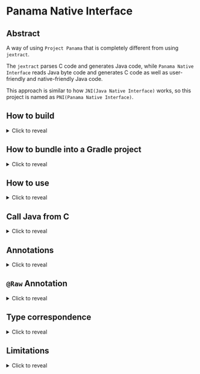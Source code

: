 # Panama Native Interface

## Abstract

A way of using `Project Panama` that is completely different from using `jextract`.

The `jextract` parses C code and generates Java code, while `Panama Native Interface` reads Java byte code and generates C code as well as user-friendly and native-friendly Java code.

This approach is similar to how `JNI(Java Native Interface)` works, so this project is named as `PNI(Panama Native Interface)`.

## How to build

<details><summary>Click to reveal</summary>

### 1. Install JDKs

You need JDK `21` **AND** any one of JDK `11-17` to build the project.  
The JDK `21` is used to compile all projects except `pni`, and another JDK is used to run `Gradle` and compile project `pni`.

> This is due to the `Gradle` limitation. Everytime a JDK ships a new version,
> `Gradle` has to wait for all its components to be compatible with the new JDK
> before it can officially announce a release.  
> At the time writing this paragraph (`2023-07-27`), `Gradle` doesn't support running on Java 20,
> which was released on `2023-03-21`.  
> As a result, it's better to run `Gradle` on an older JDK and compile `Panama` projects with a new JDK.

### 2. Configure Environment Variables

* Configure `JAVA_HOME` to one of JDK `11-17`.
* Configure `JAVA_HOME_21` to your JDK 21.
* Configure `PATH` to make sure `javac` points to one of JDK `11-17`

After configuring the environment variables, you might need to restart your terminal/ide, and stop current Gradle daemons using `./gradlew --stop`

### 3. Install GCC

You will need `GCC` to compile with the generated headers. Any `GCC` that supports `gnu99` or `c11` should be fine.

If you are using `Windows`, it's recommended to use `MinGW` to work with this project.

### 4. Build

```shell
./gradlew clean shadowJar
```

You will find an executable jar in `build/libs/pni.jar`

```shell
java -jar build/libs/pni.jar -version
java -jar build/libs/pni.jar -help
```

### 5. Sample

There's a sample program, which is an _http server_ listening on `:80`.

```shell
./gradlew clean runSample

curl 127.0.0.1:80
```

### 6. Test

```shell
./gradlew clean runAcceptanceTest
```

</details>

## How to bundle into a Gradle project

<details><summary>Click to reveal</summary>

It's recommended to use `Gradle`, otherwise you will have to generate classes using the `pni` command line tool by your self.

Here's the tutorial when using `Gradle`:

1. Add source root
2. Create folders for generated C headers
3. Add `pni-api` dependency
4. Add a Gradle subproject
5. Add `pni-api` dependency to the subproject
6. Add a task to generate files
7. Add `-parameters` compiler argument
8. Write template classes
9. Generate
10. Implement functions in C
11. Compile
12. Load library in Java

> This tutorial can run smoothly on Linux or macOS or MinGW.

### 1. Add source root

It's recommended to separate generated files and handwritten files, so you may want to add a new `source root`.

```groovy
sourceSets {
    main {
        java {
            srcDirs = ['src/main/java', 'src/main/generated']
        }
    }
}
```

You now have two folders to contain java source files: `java` and `generated`.

### 2. Create folders for generated C headers

Create a directory `src/main/c` to store C files and `src/main/c-generated` to store generated headers.

```shell
mkdir -p src/main/c
mkdir -p src/main/c-generated
```

### 3. Add `pni-api` dependency

Add dependency to your project:

```groovy
dependencies {
    implementation "io.vproxy:pni-api:$version"
}
```

### 4. Add a Gradle subproject

The subproject is used to hold template classes, you may name it as `pni-template`

If you are using `IDEA`, it's easy to create a subproject by simply adding a new module.

Otherwise, you will have to edit `settings.gradle` manually, you may refer to the script:

```bash
#!/bin/bash
set -e

SUBPROJECT="pni-template"

echo "include '$SUBPROJECT'" >> ./settings.gradle
mkdir -p "./$SUBPROJECT/src/main/java"
echo 'compileJava {}' >> "./$SUBPROJECT/build.gradle"

echo 'project(":'$SUBPROJECT'") {}' >> "./build.gradle"
```

### 5. Add `pni-api` dependency to the subproject

Add pni api dependency to the subproject:

```groovy
dependencies {
    implementation "io.vproxy:pni-api:$version"
}
```

### 6. Add a task to generate files

Add the following task to your subproject.

```groovy
def PROJECT_DIR = '' // FIXME: Change this variable to your main project directory
                     // FIXME: If it's the root project, leave it empty.
                     // FIXME: If it's a subproject, set the value to 'sub-project-dir/'
def PNI_JAR_PATH = './misc/pni.jar'
                     // FIXME: Change this variable to the location of pni.jar
                     // FIXME: the location is relevant to your root project directory.

task pniClean(type: Exec) {
    workingDir project.rootProject.rootDir.getAbsolutePath() + '/' + PROJECT_DIR + 'src/main/'
    commandLine 'bash', '-c', 'rm -rf c-generated/* && rm -rf generated/*'
}
task pniGenerate(type: Exec) {
    workingDir project.rootProject.rootDir.getAbsolutePath()
    commandLine('java', '-jar', PNI_JAR_PATH,
        '-cp', "pni-template/build/classes/java/main",
        '-d', "$PROJECT_DIR/src/main/generated",
        '-h', "$PROJECT_DIR/src/main/c-generated")

    dependsOn pniClean
    dependsOn compileJava
}
```

### 7. Add `-parameters` compiler argument

In order to retrieve parameter names from Java byte code, you will need to explicity add `-parameters` compiler argument.  
Add the following code snippet to project `pni-template`.

```groovy
compileJava {
    options.compilerArgs += '-parameters'
}
```

### 8. Write template classes

Write template classes in project `pni-template`. See the below section `How to use`.

### 9. Generate

```shell
./gradlew clean pniGenerate
```

Then you will find C headers in `src/main/c-generated` and Java classes in `src/main/generated`

### 10. Implement functions in C

Go to `src/main/c`, write your C implementation there.

### 11. Compile

To compile the C files, you will need `pni.h` and `jni.h` in your include search path (`-I` option).

You can find `pni.h` [here](https://github.com/vproxy-tools/panama-native-interface/tree/master/api/src/main/c).  
and you can find `jni.h` in `"$JAVA_HOME/include"` and `"$JAVA_HOME/include/$your_platform"`.

You may refer to [make-sample.sh](https://github.com/vproxy-tools/panama-native-interface/blob/master/sample/src/main/c/make-sample.sh) for more info.

### 12. Load library in Java

Finally, you need to load the shared library in Java:

```java
System.loadLibrary("your-library-name");
```

You must ensure your library placed in `-Djava.library.path`.

</details>

## How to use

<details><summary>Click to reveal</summary>

### 1. Define template classes

For performance concern, simple POJOs are not directly converted to/from their native representations,  
but users can define `template` POJO classes, and then automatically generate both user-friendly and native-friendly Java classes.

You may define all template classes inside one single Java file, they don't have to be public.

```java
@Struct
@Name("mbuf_t")
abstract class PNIMBuf {     // typedef struct {
    MemorySegment bufAddr;   //     void*    bufAddr;
    @Unsigned int pktLen;    //     uint32_t pktLen;
    @Unsigned int pktOff;    //     uint32_t pktOff;
    @Unsigned int bufLen;    //     uint32_t bufLen; uint8_t __padding_after_bufLen[4];
    PNIUserData userdata;    //     union {
                             //         void*  userdata;
                             //         uint64 udata64;
                             //     };
}                            // } __attribute__((packed)) mbuf_t;

@Union(embedded = true)
abstract class PNIUserData {
    MemorySegment userdata;
    @Unsigned long udata64;
}

@Function
interface PNISampleFunctions {
    int read(int fd, PNIMBuf buf) throws IOException;
        // int Java_package_name_SampleFunctions_read(PNIEnv_int * env, int32_t fd, mbuf_t * buf);
}
```

### 2. Add methods to template classes

Methods defined in template classes will also automatically result in methods in Java and functions in C.

Their return types or parameters should be pre-supported types or user defined template classes.

You can add throws list to the method if the native code is expected to raise exceptions.

It's recommended to define methods in template classes as `abstract`.

### 3. Generate Java and C code

```shell
java -jar pni.jar \
    -cp 'path1:path2:jar3' \
    -d java_output_base_directory \
    -h c_headers_output_directory
```

The pni program will scan all classes in classpath then generate Java and C codes.

The generated Java types will share the same package as the template ones,  
the generated C headers will have almost the same format as JNI output, see the following section for more details.

### 4. Write native implementation

All native functions are in the same pattern:

1. take an argument `PNIEnv* env` as the first argument, but with different type variations based on the result type;
2. return `int` where `0` means OK and any other value (usually `-1`) means an exception is thrown;
3. the actual result should be stored in `env->return_` field;

For example:

```c
JNIEXPORT int JNICALL Java_io_vproxy_vfd_posix_GeneralPosix_createIPv4TcpFD
  (PNIEnv_int* env) {
    int sockfd = socket(AF_INET, SOCK_STREAM, 0);
    if (sockfd < 0) {
        return PNIThrowException(env, "java.io.IOException", strerror(errno));
    }
    env->return_ = sockfd;
    return 0;
}
```

If the Java method is defined inside a class, then the generated C function will have an extra parameter right after `PNIEnv`, providing the `this` pointer.

If the method's return type requires memory allocation, the generated C function accepts one more argument, as the memory address of that object.  
You should set `env->return_ = the_extra_variable` if you need to return the value, or `env->return_ = NULL` if you want to return `NULL`.

### 5. Use generated Java types

All generated Java classes have getters for all fields, and setters for all non-embedded fields (struct/union/array),
as well as methods defined in the templates.  
Methods defined inside template interfaces will be generated in singleton classes.  
All generated classes will NOT extend/implement template classes/interfaces.

The generated Java types have similar names to their templates.  
If the template type name starts with `PNI`, then the generated type will remove `PNI` prefix, otherwise adding the `PNI` prefix.

If the method's return type requires memory allocation, an extra parameter `Allocator ALLOCATOR` will be added to the last of the arguments list.  
You can release the memory after accessing the returned object by closing the allocator.

`io.vproxy.pni.Allocator` can be constructed with `Arena` or `MemoryAllocator`.

</details>

## Call Java from C

<details><summary>Click to reveal</summary>

Panama provides a way for C to invoke Java methods. `Panama Native Interface` provides a simple encapsulation for this feature
and makes the coding much easier.

Use `CallSite<T>` as a method parameter in template classes, where `T` must be a `Struct` or `Union` or `java.lang.Void`.

The generated Java method also uses `CallSite<T>` as its parameter.  
It is a **functional interface**,
whose function signature is `(T) -> int`, where `T` allows you to share variables between Java and C,
while the returned `int` provides the execution result.

On the C side, the function pointer is wrapped inside a `PNIFunc * func` variable.  
To invoke the function, use `int result = PNIFuncInvoke(func, &value);`

You may store the `PNIFunc` object and use it later, you can even invoke it on a new thread.
As a result, you **MUST** release the object when you finished using it: `PNIFuncRelease(func);`

The `PNIFunc` struct has a field `void * userdata` for you to store you own data in it.
This is useful for example when you store the `PNIFunc*` in `epoll_event.data.ptr`.

</details>

## Annotations

<details><summary>Click to reveal</summary>

### Entrypoint

* `@Struct`: generate C struct from the marked class, you can set `@Struct(skip=true)` to skip generating the type definition (this is useful if the type is already defined in another C header file).
* `@Union`: generate C union from the marked class, you can set `@Union(skip=true)` to skip generating the type definition, while setting `@Union(embedded=true)` will make it embedded into other types automatically.
* `@Function`: generate functions from the marked interface.

> If a `union` is already defined in another C header file, you should use `@Union(skip=true)`. If it's not pre-defined and you want it to be embedded into another struct, you should use `@Union(embedded=true)`.  
  Mixing both will have the same effect of only using `@Union(embedded=true)`.

### Performance Concern

* `@Trivial`: make a MethodHandle `trivial`. See `Linker.Option#isTrivial()` for more info.
* `@Align`: define the alignment bytes, default is 8. Setting this to a value `<= 1` will disable memory padding.

### Enhance Java Types

* `@Pointer`: make a custom type field to be a pointer. The default behavior without `@Pointer` annotation, is embedding the type into the parent struct.
* `@Len`: define the element count of an array, or the native memory length of a string (memory length, not string length).
* `@Unsigned`: make an integer type `unsinged`.
* `@Raw`: convert to raw form for native invocation. See the below section `@Raw Annotation` for more info.

### Convention

* `@Name`: define the native name.

### Other

* `@Include`: add `#include ...` when generating the header file. This is useful if some type is defined in another C header file.  
  `@Include("...")` will generate `#include "..."`, while `@Include("<...>")` will generate `#include <...>`.
* `@Impl`: write C function definition in Java. See the following example:  
  ```java
  @Impl(
        include = {"<unistd.h>"},
        // language="c"
        c = """
            int ret = write(fd, buf + off, len);
            if (ret < 0) {
                return PNIThrowException(env, "java.io.Exception", strerror(errno));
            }
            env->return_ = ret;
            return 0;
            """
  )
  int write(int fd, @Raw ByteBuffer buf, int off, int len) throws IOException;
  ```  
  When `@Impl` is specified, an extra header file with `.impl.h` suffix will be generated along with the normal `.h` header.
  You can include the `.impl.h` header in your C file.  
  Note that, the comment `// launuage="c"` will let JetBrains IDEA highlight the text block with C syntax.

</details>

## `@Raw` Annotation

<details><summary>Click to reveal</summary>

Annotate the data type to be converted to its raw form. You can only mark method parameters with this annotation.

* `ByteBuffer`: will be converted to `MemorySegment`.
  This has the same effect as calling `MemorySegment.ofBuffer(...)`
  after setting `ByteBuffer.position()` to 0 and `ByteBuffer.limit()` to `ByteBuffer.capacity()`,
  without actually modifying these properties.
* `byte[]`: will be converted to `MemorySegment`.
  Data will be copied into the segment, and `byteSize()` is the same as `array.length`.

</details>

## Type correspondence

<details><summary>Click to reveal</summary>

| Java                | `@Unsigned` | `@Pointer` | `@Len` | C Field           | C Function Param | C Extra Return Param | C `PNIEnv_${type}` | Generated Java Type | Generated Layout                    |
|---------------------|-------------|------------|--------|-------------------|------------------|----------------------|--------------------|---------------------|-------------------------------------|
| int                 | No          | -          | -      | `int32_t`         | `int32_t`        | -                    | `int`              | int                 | `JAVA_INT`                          |
| int                 | Yes         | -          | -      | `uint32_t`        | `uint32_t`       | -                    | `int`              | int                 | `JAVA_INT`                          |
| long                | No          | -          | -      | `int64_t`         | `int64_t`        | -                    | `long`             | long                | `JAVA_LONG`                         |
| long                | Yes         | -          | -      | `uint64_t`        | `uint64_t`       | -                    | `long`             | long                | `JAVA_LONG`                         |
| short               | No          | -          | -      | `int16_t`         | `int16_t`        | -                    | `short`            | short               | `JAVA_SHORT`                        |
| short               | Yes         | -          | -      | `uint16_t`        | `uint16_t`       | -                    | `short`            | short               | `JAVA_SHORT`                        |
| byte                | No          | -          | -      | `int8_t`          | `int8_t`         | -                    | `byte`             | byte                | `JAVA_BYTE`                         |
| byte                | Yes         | -          | -      | `uint8_t`         | `uint8_t`        | -                    | `byte`             | byte                | `JAVA_BYTE`                         |
| float               | -           | -          | -      | `float`           | `float`          | -                    | `float`            | float               | `JAVA_FLOAT`                        |
| double              | -           | -          | -      | `double`          | `double`         | -                    | `double`           | double              | `JAVA_DOUBLE`                       |
| boolean             | -           | -          | -      | `uint8_t`         | `uint8_t`        | -                    | `bool`             | boolean             | `JAVA_BOOLEAN`                      |
| char                | -           | -          | -      | `uint16_t`        | `uint16_t`       | -                    | `char`             | char                | `JAVA_CHAR`                         |
| String              | -           | -          | No     | `char *`          | `char *`         | -                    | `pointer`          | String              | `ADDRESS`                           |
| String              | -           | -          | Yes    | `char x[len]`     | -                | -                    | -                  | String              | `sequenceLayout(len, JAVA_BYTE)`    |
| MemorySegment       | -           | -          | -      | `void *`          | `void *`         | -                    | `pointer`          | MemorySegment       | `ADDRESS`                           |
| ByteBuffer          | -           | -          | -      | `PNIBuf`          | `PNIBuf *`       | `PNIBuf *`           | `pointer`          | ByteBuffer          | `PNIBuf.LAYOUT`                     |
| ByteBuffer (`@Raw`) | -           | -          | -      | -                 | `char *`         | -                    | -                  | ByteBuffer          | -                                   |
| Struct/Union        | -           | No         | -      | `Type`            | -                | -                    | -                  | Type                | `Type.LAYOUT`                       |
| Struct/Union        | -           | Yes        | -      | `Type *`          | `Type *`         | `Type *`             | `pointer`          | Type                | `ADDRESS`                           |
| int[]               | `*`         | `*`        | No     | `PNIBuf`          | `PNIBuf *`       | `PNIBuf *`           | `pointer`          | IntArray            | `PNIBuf.LAYOUT`                     |
| long[]              | `*`         | `*`        | No     | `PNIBuf`          | `PNIBuf *`       | `PNIBuf *`           | `pointer`          | LongArray           | `PNIBuf.LAYOUT`                     |
| short[]             | `*`         | `*`        | No     | `PNIBuf`          | `PNIBuf *`       | `PNIBuf *`           | `pointer`          | ShortArray          | `PNIBuf.LAYOUT`                     |
| byte[]              | `*`         | `*`        | No     | `PNIBuf`          | `PNIBuf *`       | `PNIBuf *`           | `pointer`          | MemorySegment       | `PNIBuf.LAYOUT`                     |
| byte[] (`@Raw`)     | `*`         | `*`        | No     | -                 | `char *`         | -                    | -                  | MemorySegment       | -                                   |
| float[]             | -           | `*`        | No     | `PNIBuf`          | `PNIBuf *`       | `PNIBuf *`           | `pointer`          | FloatArray          | `PNIBuf.LAYOUT`                     |
| double[]            | -           | `*`        | No     | `PNIBuf`          | `PNIBuf *`       | `PNIBuf *`           | `pointer`          | DoubleArray         | `PNIBuf.LAYOUT`                     |
| boolean[]           | -           | `*`        | No     | `PNIBuf`          | `PNIBuf *`       | `PNIBuf *`           | `pointer`          | BoolArray           | `PNIBuf.LAYOUT`                     |
| char[]              | -           | `*`        | No     | `PNIBuf`          | `PNIBuf *`       | `PNIBuf *`           | `pointer`          | CharArray           | `PNIBuf.LAYOUT`                     |
| Type[]              | -           | `*`        | No     | `PNIBuf`          | `PNIBuf *`       | `PNIBuf *`           | `pointer`          | Type.Array          | `PNIBuf.LAYOUT`                     |
| int[]               | No          | -          | Yes    | `int32_t  x[len]` | -                | -                    | -                  | IntArray            | `sequenceLayout(len, JAVA_INT)`     |
| int[]               | Yes         | -          | Yes    | `uint32_t x[len]` | -                | -                    | -                  | IntArray            | `sequenceLayout(len, JAVA_INT)`     |
| long[]              | No          | -          | Yes    | `int64_t  x[len]` | -                | -                    | -                  | LongArray           | `sequenceLayout(len, JAVA_LONG)`    |
| long[]              | Yes         | -          | Yes    | `uint64_t x[len]` | -                | -                    | -                  | LongArray           | `sequenceLayout(len, JAVA_LONG)`    |
| short[]             | No          | -          | Yes    | `int16_t  x[len]` | -                | -                    | -                  | ShortArray          | `sequenceLayout(len, JAVA_SHORT)`   |
| short[]             | Yes         | -          | Yes    | `uint16_t x[len]` | -                | -                    | -                  | ShortArray          | `sequenceLayout(len, JAVA_SHORT)`   |
| byte[]              | No          | -          | Yes    | `int8_t   x[len]` | -                | -                    | -                  | MemorySegment       | `sequenceLayout(len, JAVA_BYTE)`    |
| byte[]              | Yes         | -          | Yes    | `uint8_t  x[len]` | -                | -                    | -                  | MemorySegment       | `sequenceLayout(len, JAVA_BYTE)`    |
| float[]             | -           | -          | Yes    | `float    x[len]` | -                | -                    | -                  | FloatArray          | `sequenceLayout(len, JAVA_FLOAT)`   |
| double[]            | -           | -          | Yes    | `double   x[len]` | -                | -                    | -                  | DoubleArray         | `sequenceLayout(len, JAVA_DOUBLE)`  |
| boolean[]           | -           | -          | Yes    | `uint8_t  x[len]` | -                | -                    | -                  | BoolArray           | `sequenceLayout(len, JAVA_BOOLEAN)` |
| char[]              | -           | -          | Yes    | `uint16_t x[len]` | -                | -                    | -                  | CharArray           | `sequenceLayout(len, JAVA_CHAR)`    |
| Type[]              | -           | -          | Yes    | `Type     x[len]` | -                | -                    | -                  | Type.Array          | `sequenceLayout(len, Type.LAYOUT)`  |
| CallSite<T>         | -           | -          | -      | -                 | `PNIFunc *`      | -                    | -                  | CallSite<T>         | -                                   |

`*`: Both `Yes` and `No`.  
`-`: Cannot mark the annotation.

> Note that the return types and parameters are always considered to be marked with `@Pointer` when possible.  

Any other combination except the above table is disallowed.

</details>

## Limitations

<details><summary>Click to reveal</summary>

* This project has a pre assumption: `sizeof(void*)` is 8 bytes.
  In other words, you can only use this project on a 64bit processor.
  This shouldn't be a problem because there's very rare chance that you would run Java on a 32bit platform.
* When defining a template method which returns a String,
  the generated C code will provide `char * cs` as the output,
  while the generated Java code will extract the UTF-8 `String s` from it.
  Because `cs` is neither returned from the method nor allocated by user code,
  there will be no opportunity for you to release its memory.
  Therefore, you should only use template methods that return String
  if the strings returned from C do not require releasing,
  such as those returned by `strerror(errno)`.  
  Similarly, when you throw an exception from native code, you should ensure that the
  exception type name char array does not require releasing.
* Only primitive types or custom types can be used to generate arrays,
  and the arrays can only be 1 dimension. To use 2 or more dimension arrays,
  the only way to achieve this is to calculate the array length and use
  1 dimension array instead.
* You should avoid using "all upper case" type names or variables.
  The extra params or local variables in the generated code are "all upper case",
  and naming collisions of these variables are not checked during the validation phase.
  This shouldn't be a problem, because normally people won't define
  "all upper case" type names or member fields.
* The `CallSite<T>` is only allowed in parameters, you cannot use it in struct fields.  
  However you can store it in a field inside your C code and use it later, even using it on a new thread.

</details>
